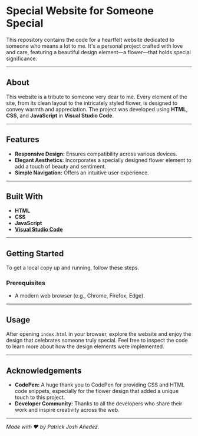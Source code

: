 # Special Website for Someone Special

This repository contains the code for a heartfelt website dedicated to someone who means a lot to me. It's a personal project crafted with love and care, featuring a beautiful design element—a flower—that holds special significance.

---

## About

This website is a tribute to someone very dear to me. Every element of the site, from its clean layout to the intricately styled flower, is designed to convey warmth and appreciation. The project was developed using **HTML**, **CSS**, and **JavaScript** in **Visual Studio Code**.

---

## Features

- **Responsive Design:** Ensures compatibility across various devices.
- **Elegant Aesthetics:** Incorporates a specially designed flower element to add a touch of beauty and sentiment.
- **Simple Navigation:** Offers an intuitive user experience.

---

## Built With

- **HTML**
- **CSS**
- **JavaScript**
- **[Visual Studio Code](https://code.visualstudio.com/)**

---

## Getting Started

To get a local copy up and running, follow these steps.

### Prerequisites

- A modern web browser (e.g., Chrome, Firefox, Edge).

---

## Usage

After opening `index.html` in your browser, explore the website and enjoy the design that celebrates someone truly special. Feel free to inspect the code to learn more about how the design elements were implemented.

---

## Acknowledgements

- **CodePen:** A huge thank you to CodePen for providing CSS and HTML code snippets, especially for the flower design that added a unique touch to this project.
- **Developer Community:** Thanks to all the developers who share their work and inspire creativity across the web.

---


*Made with ❤️ by Patrick Josh Añedez.*
